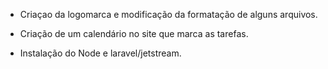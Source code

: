 - Criaçao da logomarca e modificação da formatação de alguns arquivos.

- Criação de um calendário no site que marca as tarefas.

- Instalação do Node e laravel/jetstream.


